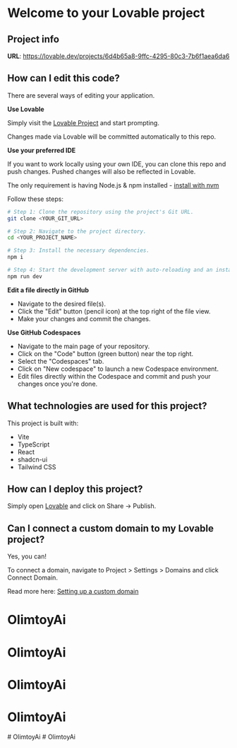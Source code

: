 # Welcome to your Lovable project

## Project info

**URL**: https://lovable.dev/projects/6d4b65a8-9ffc-4295-80c3-7b6f1aea6da6

## How can I edit this code?

There are several ways of editing your application.

**Use Lovable**

Simply visit the [Lovable Project](https://lovable.dev/projects/6d4b65a8-9ffc-4295-80c3-7b6f1aea6da6) and start prompting.

Changes made via Lovable will be committed automatically to this repo.

**Use your preferred IDE**

If you want to work locally using your own IDE, you can clone this repo and push changes. Pushed changes will also be reflected in Lovable.

The only requirement is having Node.js & npm installed - [install with nvm](https://github.com/nvm-sh/nvm#installing-and-updating)

Follow these steps:

```sh
# Step 1: Clone the repository using the project's Git URL.
git clone <YOUR_GIT_URL>

# Step 2: Navigate to the project directory.
cd <YOUR_PROJECT_NAME>

# Step 3: Install the necessary dependencies.
npm i

# Step 4: Start the development server with auto-reloading and an instant preview.
npm run dev
```

**Edit a file directly in GitHub**

- Navigate to the desired file(s).
- Click the "Edit" button (pencil icon) at the top right of the file view.
- Make your changes and commit the changes.

**Use GitHub Codespaces**

- Navigate to the main page of your repository.
- Click on the "Code" button (green button) near the top right.
- Select the "Codespaces" tab.
- Click on "New codespace" to launch a new Codespace environment.
- Edit files directly within the Codespace and commit and push your changes once you're done.

## What technologies are used for this project?

This project is built with:

- Vite
- TypeScript
- React
- shadcn-ui
- Tailwind CSS

## How can I deploy this project?

Simply open [Lovable](https://lovable.dev/projects/6d4b65a8-9ffc-4295-80c3-7b6f1aea6da6) and click on Share -> Publish.

## Can I connect a custom domain to my Lovable project?

Yes, you can!

To connect a domain, navigate to Project > Settings > Domains and click Connect Domain.

Read more here: [Setting up a custom domain](https://docs.lovable.dev/tips-tricks/custom-domain#step-by-step-guide)
# OlimtoyAi
# OlimtoyAi
# OlimtoyAi
# OlimtoyAi
#   O l i m t o y A i  
 #   O l i m t o y A i  
 
